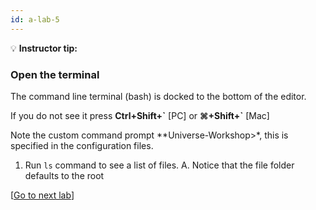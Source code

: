 ```yaml
---
id: a-lab-5
---
```

💡 **Instructor tip:**



### Open the terminal

The command line terminal (bash) is docked to the bottom of the editor. 

If you do not see it press **Ctrl+Shift+\`** [PC] or **⌘+Shift+`** [Mac]
 
Note the custom command prompt **Universe-Workshop>*, this is specified in the configuration files.

1. Run `ls` command to see a list of files.
   A. Notice that the file folder defaults to the root


[<a href="/walt/lab-6.html">Go to next lab</a>]